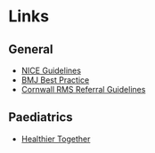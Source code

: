 # Links

## General
- [NICE Guidelines](https://www.nice.org.uk/guidance)
- [BMJ Best Practice](https://bestpractice.bmj.com/info/)
- [Cornwall RMS Referral Guidelines](https://rms.cornwall.nhs.uk/primary_care_clinical_referral_criteria)

## Paediatrics

- [Healthier Together](https://what0-18.nhs.uk/professionals/gp-primary-care-staff)
